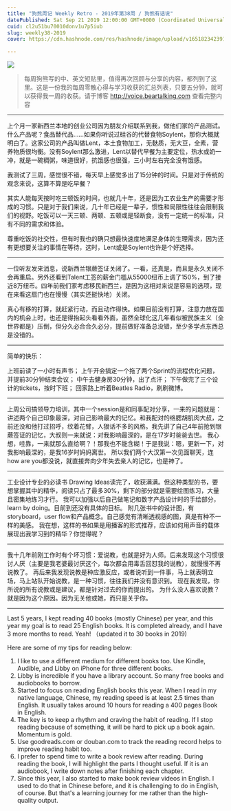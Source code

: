```yaml
---
title: "狗熊周记 Weekly Retro - 2019年第38周 / 狗熊有话说"
datePublished: Sat Sep 21 2019 12:00:00 GMT+0000 (Coordinated Universal Time)
cuid: cl2u51bu70010donv1u7p5iub
slug: weekly38-2019
cover: https://cdn.hashnode.com/res/hashnode/image/upload/v1651823423913/3-BEkuY6i.jpg

---
```


![](https://tva1.sinaimg.cn/large/006y8mN6ly1g78gp7q0ucj30xc0m8ads.jpg)

> 每周狗熊写的中、英文短贴里，值得再次回顾与分享的内容，都列到了这里。这是一份我的每周零散心得与学习收获的汇总列表，只要五分钟，就可以获得我一周的收获。请于博客 http://voice.beartalking.com 查看完整内容

***

上个月一家新西兰本地的创业公司因为朋友介绍联系到我，做他们家的产品测试。什么产品呢？食品替代品……如果你听说过硅谷的代替食物Soylent，那你大概就明白了。这家公司的产品叫做Lent，本土食物加工，无麸质，无大豆，全素，营养物质很均衡。没有Soylent那么激进，Lent以替代早餐为主要定位，热水或奶一冲，就是一碗稠粥，味道很好，抗饿感也很强，三小时左右完全没有饿感。

我测试了三周，感觉很不错，每天早上感觉多出了15分钟的时间。只是对于传统的观念来说，这算不算是吃早餐？

其实人能每天按时吃三顿饭的时间，也就几十年，还是因为工农业生产的需要才形成的习惯。只是对于我们来说，几十年已经是一辈子，惯性和局限性往往会限制我们的视野。吃饭可以一天三顿、两顿、五顿或是轻断食，没有一定统一的标准，只有不同的需求和体验。

尊重吃饭的社交性，但有时我也的确只想最快速度地满足身体的生理需求，因为还有更想要关注的事情在等待，这时，Lent或是Soylent也许是个好选择。

***

一位听友发来消息，说新西兰银蕨签证关闭了。一看，还真是，而且是永久关闭不会再重启。另外还看到Talent工签的薪金门槛从55000纽币上调了150%，到了接近8万纽币。四年前我们家考虑移民新西兰，是因为这相对来说是容易的选项，现在来看这扇门也在慢慢（其实还挺快地）关闭。

真心有移的打算，就赶紧行动，而且动作得快。如果目前没有打算，注意力放在国内的机会上时，也还是得抬起头看看外面，虽然全球化这几年看似被民族主义（全世界都是）压倒，但分久必合合久必分，提前做好准备总没错，至少多学点东西总是没错的。

***

简单的快乐：

上班前读了一小时有声书；
上午开会搞定一个拖了两个Sprint的流程优化问题，并提前30分钟结束会议；
中午去健身房30分钟，出了点汗；
下午做完了三个设计的tickets，按时下班；
回家路上听着Beatles Radio，刷刷微博。

***

上周公司搞领导力培训，其中一个session是和同事配对分享，一来的问题就是：讲述两个自己印象最深，对自己影响最大的记忆。和我配对的络腮胡肌肉大叔，之前还没和他打过招呼，纹着花臂，人狠话不多的风格。我先讲了自己4年前抢到银蕨签证的记忆，大叔则一来就说：对我影响最深的，是在17岁时爸爸去世。
我心想，哇靠，一来就那么直给啊？！那我也不能含糊！于是我说：嗯，更新一下，对我影响最深的，是我16岁时妈妈离世。
所以我们两个大汉第一次见面聊天，连how are you都没说，就直接奔向少年失去亲人的记忆，也是神了。

***

工业设计专业的必读书 Drawing Ideas读完了，收获满满。但这种类型的书，要想掌握其中的精华，阅读只占了最多30%，剩下的部分就是需要绘图练习，大量且密集地练习才行。
我可以加强以后自己做笔记和数字产品设计时的手绘部分，learn by doing。目前到还没有具体的目标。
附几张书中的设计图，有storyboard，user flow和产品概念。自己感觉有清晰透视感的图，真是有种不一样的美感。
我在想，这样的书如果是用播客的形式推荐，应该如何用声音的载体展现出我学习到的精华？你觉得呢？

***

我十几年前刚工作时有个坏习惯：爱说教，也就是好为人师。后来发现这个习惯很讨人厌（主要是我老婆最讨厌这个，每次都会用毒舌回怼我的说教），就慢慢不再说教了。
再后来我发现说教是种应激反应，或者说听到一件事，马上就表明立场，马上站队开始说教，是一种习惯，往往我们并没有意识到。
现在我发现，你所说的所有说教或是建议，都是针对过去的你而提出的。
为什么没人喜欢说教？就是因为这个原因。因为无关他或她，而只是关乎你。

***

Last 5 years, I kept reading 40 books (mostly Chinese) per year, and this year my goal is to read 25 English books. It is completed already, and I have 3 more months to read. Yeah! （updated it to 30 books in 2019)

Here are some of my tips for reading below:

1. I like to use a different medium for different books too. Use Kindle, Audible, and Libby on iPhone for three different books. 
2. Libby is incredible if you have a library account. So many free books and audiobooks to borrow.
3. Started to focus on reading English books this year. When I read in my native language, Chinese, my reading speed is at least 2.5 times than English. It usually takes around 10 hours for reading a 400 pages Book in English.
4. The key is to keep a rhythm and craving the habit of reading. If I stop reading because of something, it will be hard to pick up a book again. Momentum is gold. 
5. Use goodreads.com or douban.com to track the reading record helps to improve reading habit too. 
6. I prefer to spend time to write a book review after reading. During reading the book, I will highlight the parts I thought useful. If it is an audiobook, I write down notes after finishing each chapter. 
7. Since this year, I also started to make book review videos in English. I used to do that in Chinese before, and it is challenging to do in English, of course. But that's a learning journey for me rather than the high-quality output. 